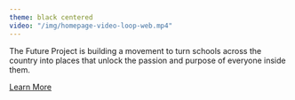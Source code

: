 ```yaml
---
theme: black centered
video: "/img/homepage-video-loop-web.mp4"
---
```

The Future Project is building a movement to turn schools across the country into places that unlock the passion and purpose of everyone inside them.

<div class="call-to-action">
  <a href="https://player.vimeo.com/video/96807475?title=0&byline=0&portrait=0&autoplay=1" rel="player" class="btn lonely-btn">
    Learn More
  </a>
</div>
